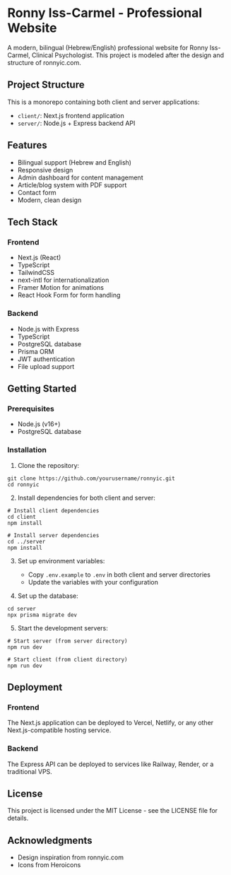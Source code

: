 # Ronny Iss-Carmel - Professional Website

A modern, bilingual (Hebrew/English) professional website for Ronny Iss-Carmel, Clinical Psychologist. This project is modeled after the design and structure of ronnyic.com.

## Project Structure

This is a monorepo containing both client and server applications:

- `client/`: Next.js frontend application
- `server/`: Node.js + Express backend API

## Features

- Bilingual support (Hebrew and English)
- Responsive design
- Admin dashboard for content management
- Article/blog system with PDF support
- Contact form
- Modern, clean design

## Tech Stack

### Frontend
- Next.js (React)
- TypeScript
- TailwindCSS
- next-intl for internationalization
- Framer Motion for animations
- React Hook Form for form handling

### Backend
- Node.js with Express
- TypeScript
- PostgreSQL database
- Prisma ORM
- JWT authentication
- File upload support

## Getting Started

### Prerequisites

- Node.js (v16+)
- PostgreSQL database

### Installation

1. Clone the repository:
```
git clone https://github.com/yourusername/ronnyic.git
cd ronnyic
```

2. Install dependencies for both client and server:
```
# Install client dependencies
cd client
npm install

# Install server dependencies
cd ../server
npm install
```

3. Set up environment variables:
   - Copy `.env.example` to `.env` in both client and server directories
   - Update the variables with your configuration

4. Set up the database:
```
cd server
npx prisma migrate dev
```

5. Start the development servers:
```
# Start server (from server directory)
npm run dev

# Start client (from client directory)
npm run dev
```

## Deployment

### Frontend
The Next.js application can be deployed to Vercel, Netlify, or any other Next.js-compatible hosting service.

### Backend
The Express API can be deployed to services like Railway, Render, or a traditional VPS.

## License

This project is licensed under the MIT License - see the LICENSE file for details.

## Acknowledgments

- Design inspiration from ronnyic.com
- Icons from Heroicons